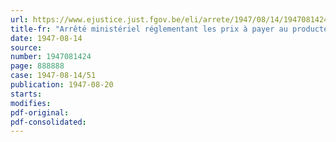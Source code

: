 ```yaml
---
url: https://www.ejustice.just.fgov.be/eli/arrete/1947/08/14/1947081424/justel
title-fr: "Arrêté ministériel réglementant les prix à payer au producteur pour les orges de brasserie (abrogé par AM 17-08-1948, art. 3)"
date: 1947-08-14
source:
number: 1947081424
page: 888888
case: 1947-08-14/51
publication: 1947-08-20
starts:
modifies:
pdf-original:
pdf-consolidated:
---
```


